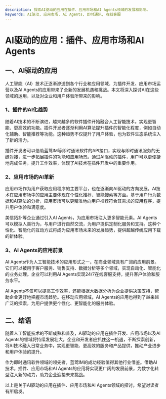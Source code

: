 ```yaml
---
description: 探索AI驱动的应用在插件、应用市场和AI Agents领域的发展和影响。
keywords: AI驱动, 应用市场, AI Agents, 即时通讯, 在线客服
---
```

# AI驱动的应用：插件、应用市场和AI Agents

## 一、AI驱动的应用

人工智能（AI）技术正逐渐渗透到各个行业和应用领域，为插件开发、应用市场运营以及AI Agents的应用带来了全新的发展机遇和挑战。本文将深入探讨AI在这些领域的运用，以及对企业和用户体验所带来的影响。

### 1、插件的AI化趋势

随着AI技术的不断演进，越来越多的软件插件开始融合人工智能技术，实现更智能、更高效的功能。插件开发者逐渐利用AI算法提升插件的智能化程度，例如自动化辅助、智能推荐等功能。这种趋势不仅提升了用户体验，也为软件生态系统注入了新的活力。

插件开发者可以借助蓝莺IM等即时通讯软件的API接口，实现与即时通讯服务的无缝对接，进一步拓展插件的功能和应用场景。通过AI驱动的插件，用户可以更便捷地完成任务，提升工作效率，体现了AI技术在插件开发中的重要作用。

### 2、应用市场的AI革新

应用市场作为用户获取应用程序的主要平台，也在逐渐向AI驱动的方向发展。AI技术在应用市场中的应用主要体现在个性化推荐、智能搜索等方面。基于用户行为数据和AI算法的分析，应用市场可以更精准地向用户推荐符合其需求的应用程序，提升用户体验和满意度。

美信拓扑等企业通过引入AI Agents，为应用市场注入更多智能元素。AI Agents可以模拟人类行为，与用户进行自然交流，为用户提供定制化服务和支持。这种个性化、智能化的互动方式将成为应用市场未来的发展趋势，提供超越传统应用下载的新体验。

### 3、AI Agents的应用前景

AI Agents作为人工智能技术的应用形式之一，在商业领域具有广阔的应用前景。它们可以被用于客户服务、销售支持、数据分析等多个领域，实现自动化、智能化的业务处理。企业可以利用AI Agents实现24/7在线客服支持，提升客户体验和服务水平。

AI Agents不仅可以提高工作效率，还能根据大数据分析为企业提供决策支持，帮助企业更好地把握市场趋势。在移动应用领域，AI Agents的应用也得到了越来越广泛的探索，为用户提供更个性化、更智能化的服务体验。

## 二、结语

随着人工智能技术的不断成熟和普及，AI驱动的应用在插件开发、应用市场以及AI Agents的领域将持续发展壮大。企业和开发者应抓住这一机遇，不断探索创新，将AI技术融入日常业务中，实现更智能、更高效的服务和产品提供，推动产业进步和用户体验的提升。

作为即时通讯软件领域的领先者，蓝莺IM的成功经验值得其他行业借鉴。借助AI技术，插件、应用市场和AI Agents的应用将实现更广阔的发展前景，为数字化转型注入新的动力，助力企业迎接未来挑战。

以上是关于AI驱动的应用在插件、应用市场和AI Agents领域的探讨，希望对读者有所启发。